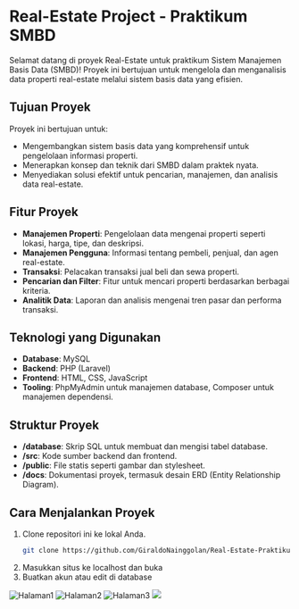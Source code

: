 # Real-Estate Project - Praktikum SMBD

Selamat datang di proyek Real-Estate untuk praktikum Sistem Manajemen Basis Data (SMBD)! Proyek ini bertujuan untuk mengelola dan menganalisis data properti real-estate melalui sistem basis data yang efisien.

## Tujuan Proyek

Proyek ini bertujuan untuk:
- Mengembangkan sistem basis data yang komprehensif untuk pengelolaan informasi properti.
- Menerapkan konsep dan teknik dari SMBD dalam praktek nyata.
- Menyediakan solusi efektif untuk pencarian, manajemen, dan analisis data real-estate.

## Fitur Proyek

- **Manajemen Properti**: Pengelolaan data mengenai properti seperti lokasi, harga, tipe, dan deskripsi.
- **Manajemen Pengguna**: Informasi tentang pembeli, penjual, dan agen real-estate.
- **Transaksi**: Pelacakan transaksi jual beli dan sewa properti.
- **Pencarian dan Filter**: Fitur untuk mencari properti berdasarkan berbagai kriteria.
- **Analitik Data**: Laporan dan analisis mengenai tren pasar dan performa transaksi.

## Teknologi yang Digunakan

- **Database**: MySQL
- **Backend**: PHP (Laravel)
- **Frontend**: HTML, CSS, JavaScript
- **Tooling**: PhpMyAdmin untuk manajemen database, Composer untuk manajemen dependensi.

## Struktur Proyek

- **/database**: Skrip SQL untuk membuat dan mengisi tabel database.
- **/src**: Kode sumber backend dan frontend.
- **/public**: File statis seperti gambar dan stylesheet.
- **/docs**: Dokumentasi proyek, termasuk desain ERD (Entity Relationship Diagram).

## Cara Menjalankan Proyek

1. Clone repositori ini ke lokal Anda.
   ```bash
   git clone https://github.com/GiraldoNainggolan/Real-Estate-Praktikum-SMBD.git
2. Masukkan situs ke localhost dan buka
3. Buatkan akun atau edit di database

![Halaman1](img/HomePage.png)
![Halaman2](img/Service.png)
![Halaman3](img/News.png)
![](img/Footer.png)